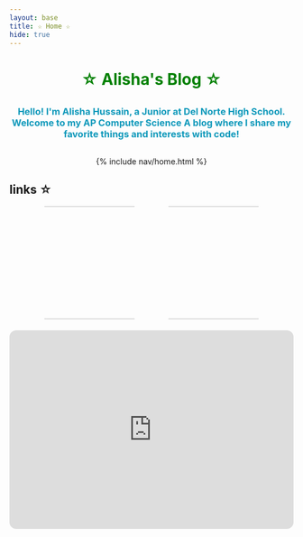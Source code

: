 ```yaml
---
layout: base
title: ☆ Home ☆ 
hide: true
---
```


<h1 style="text-align:center; color:green;">☆ Alisha's Blog ☆</h1>

<h3 style="text-align:center;">Hello! I'm Alisha Hussain, a Junior at Del Norte High School. Welcome to my AP Computer Science A blog where I share my favorite things and interests with code!</h3>

<div style="text-align: center;">
    {% include nav/home.html %}
</div>

## links ☆
<div style="display: flex; justify-content: center; gap: 20px; margin-bottom: 20px;">
    <a href="https://poway.instructure.com/">
        <img src="https://github.com/user-attachments/assets/bc29fadc-5cac-4ed1-ad87-dafc9ac67e35" style="width: 200px; height: auto; object-fit: cover; clip-path: inset(0% 10%);">
    </a>
    <a href="https://sis.powayusd.com/PXP2_Login_Student.aspx?regenerateSessionId=True">
        <img src="https://github.com/user-attachments/assets/97bc7fd1-0e37-4bc8-ac53-fddbfe44aef2" style="width: 200px; height: auto; object-fit: cover; clip-path: inset(0% 10%);">
    </a>
</div>

<iframe style="border-radius:12px" src="https://open.spotify.com/embed/playlist/0oxJ5BIz76NWIOxI1V47OX?utm_source=generator" width="100%" height="352" frameBorder="0" allowfullscreen="" allow="autoplay; clipboard-write; encrypted-media; fullscreen; picture-in-picture" loading="lazy"></iframe>

<style>
    .hobby-container {
        display: flex;
        flex-wrap: wrap;
        justify-content: center;
        align-items: center;
        margin-bottom: 30px;
        padding: 20px;
        border: 1px solid #ddd;
        box-shadow: 0 2px 8px rgba(0, 0, 0, 0.1);
    }

    .main-image, .main-image2 {
        max-width: 300px;
        margin: 10px;
        border-radius: 10px;
        transition: transform 0.2s;
    }

    .main-image:hover, .main-image2:hover {
        transform: scale(1.05);
    }

    .sushi-text, .movie-text, .song-text {
        text-align: center;
        max-width: 300px;
        margin: 10px;
    }

    .audio-class {
        display: block;
        margin: 20px auto;
    }

    h3 {
        margin: 30px 0;
        color: #ff4500; 
        animation: bounce 2s infinite;
    }

    @keyframes bounce {
        0%, 20%, 50%, 80%, 100% {
            transform: translateY(0);
            color: #0D98BA; 
        }
        40% {
            transform: translateY(-5px); 
            color: #32cd32; 
        }
        60% {
            transform: translateY(-5px); 
            color: #32cd32; 
        }
    }
</style>
